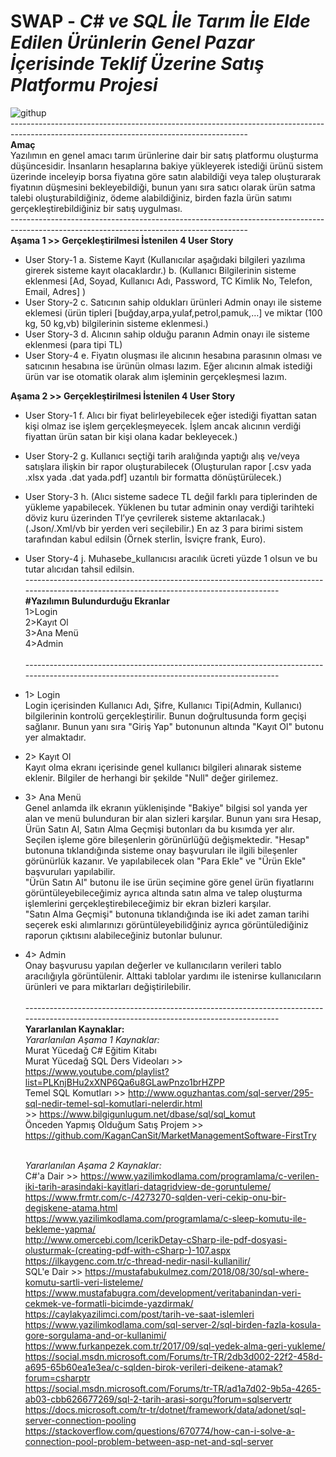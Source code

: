# SWAP - *C# ve SQL İle Tarım İle Elde Edilen Ürünlerin Genel Pazar İçerisinde Teklif Üzerine Satış Platformu Projesi*
![githup](https://user-images.githubusercontent.com/59123356/121570957-15053780-ca2b-11eb-987a-4b7f49935ce9.png)
<br/>-----------------------------------------------------------------------------------------------------------------------------------------<br/>
**Amaç**<br/>
Yazılımın en genel amacı tarım ürünlerine dair bir satış platformu oluşturma düşüncesidir. İnsanların hesaplarına bakiye yükleyerek istediği ürünü sistem üzerinde inceleyip borsa fiyatına göre satın alabildiği veya talep oluşturarak fiyatının düşmesini bekleyebildiği, bunun yanı sıra satıcı olarak ürün satma talebi oluşturabildiğiniz, ödeme alabildiğiniz, birden fazla ürün satımı gerçekleştirebildiğiniz bir satış uygulması.
<br/>-----------------------------------------------------------------------------------------------------------------------------------------<br/>
**Aşama 1 >> Gerçekleştirilmesi İstenilen 4 User Story**
* User Story-1
  a. Sisteme Kayıt (Kullanıcılar aşağıdaki bilgileri yazılıma girerek sisteme kayıt olacaklardır.)
  b. (Kullanıcı Bilgilerinin sisteme eklenmesi [Ad, Soyad, Kullanıcı Adı, Password, TC Kimlik No, Telefon, Email, Adres] )
* User Story-2
  c. Satıcının sahip oldukları ürünleri Admin onayı ile sisteme eklemesi (ürün tipleri [buğday,arpa,yulaf,petrol,pamuk,…] ve miktar (100 kg, 50 kg,vb) bilgilerinin sisteme eklenmesi.)
* User Story-3
  d. Alıcının sahip olduğu paranın Admin onayı ile sisteme eklenmesi (para tipi TL)
* User Story-4
  e. Fiyatın oluşması ile alıcının hesabına parasının olması ve satıcının hesabına ise ürünün olması lazım. Eğer alıcının almak istediği ürün var ise otomatik olarak alım işleminin gerçekleşmesi lazım.
  
**Aşama 2 >> Gerçekleştirilmesi İstenilen 4 User Story**
* User Story-1
  f. Alıcı bir fiyat belirleyebilecek eğer istediği fiyattan satan kişi olmaz ise işlem gerçekleşmeyecek. İşlem ancak alıcının verdiği fiyattan ürün satan bir kişi olana kadar bekleyecek.)
* User Story-2
  g. Kullanıcı seçtiği tarih aralığında yaptığı alış ve/veya satışlara ilişkin bir rapor oluşturabilecek (Oluşturulan rapor [.csv yada .xlsx yada .dat yada.pdf] uzantılı bir formatta dönüştürülecek.)
* User Story-3
  h. (Alıcı sisteme sadece TL değil farklı para tiplerinden de yükleme yapabilecek. Yüklenen bu tutar adminin onay verdiği tarihteki döviz kuru üzerinden Tl’ye çevrilerek sisteme aktarılacak.) 
  (.Json/.Xml/vb bir yerden veri seçilebilir.) En az 3 para birimi sistem tarafından kabul edilsin (Örnek sterlin, İsviçre frank, Euro).
* User Story-4
  j. Muhasebe_kullanıcısı aracılık ücreti yüzde 1 olsun ve bu tutar alıcıdan tahsil edilsin.
<br/>-----------------------------------------------------------------------------------------------------------------------------------------<br/>
**#Yazılımın Bulundurduğu Ekranlar<br/>**
1>Login<br/> 2>Kayıt Ol<br/> 3>Ana Menü<br/> 4>Admin<br/>
<br/>-----------------------------------------------------------------------------------------------------------------------------------------<br/>
* 1> Login<br/>
  Login içerisinden Kullanıcı Adı, Şifre, Kullanıcı Tipi(Admin, Kullanıcı) bilgilerinin kontrolü gerçekleştirilir. Bunun doğrultusunda form geçişi sağlanır. Bunun yanı sıra "Giriş Yap" butonunun altında "Kayıt Ol" butonu yer almaktadır.<br/>
* 2> Kayıt Ol<br/>
  Kayıt olma ekranı içerisinde genel kullanıcı bilgileri alınarak sisteme eklenir. Bilgiler de herhangi bir şekilde "Null" değer girilemez.<br/>
* 3> Ana Menü<br/>
  Genel anlamda ilk ekranın yüklenişinde "Bakiye" bilgisi sol yanda yer alan ve menü bulunduran bir alan sizleri karşılar. Bunun yanı sıra Hesap, Ürün Satın Al, Satın Alma Geçmişi butonları da bu kısımda yer alır.<br/>
  Seçilen işleme göre bileşenlerin görünürlüğü değişmektedir. "Hesap" butonuna tıklandığında sisteme onay başvuruları ile ilgili bileşenler görünürlük kazanır. Ve yapılabilecek olan "Para Ekle" ve "Ürün Ekle" başvuruları yapılabilir.<br/>
  "Ürün Satın Al" butonu ile ise ürün seçimine göre genel ürün fiyatlarını görüntüleyebileceğimiz ayrıca altında satın alma ve talep oluşturma işlemlerini gerçekleştirebileceğimiz bir ekran bizleri karşılar.<br/>
  "Satın Alma Geçmişi" butonuna tıklandığında ise iki adet zaman tarihi seçerek eski alımlarınızı görüntüleyebilidğiniz ayrıca görüntülediğiniz raporun çıktısını alabileceğiniz butonlar bulunur.<br/>
* 4> Admin<br/>
  Onay başvurusu yapılan değerler ve kullanıcıların verileri tablo aracılığıyla görüntülenir. Alttaki tablolar yardımı ile istenirse kullanıcıların ürünleri ve para miktarları değiştirilebilir.<br/>
<br/>-----------------------------------------------------------------------------------------------------------------------------------------<br/>
  **Yararlanılan Kaynaklar:<br/>**
  *Yararlanılan Aşama 1 Kaynaklar:<br/>*
  Murat Yücedağ C# Eğitim Kitabı<br/>
  Murat Yücedağ SQL Ders Videoları >> https://www.youtube.com/playlist?list=PLKnjBHu2xXNP6Qa6u8GLawPnzo1brHZPP<br/>
  Temel SQL Komutları >> http://www.oguzhantas.com/sql-server/295-sql-nedir-temel-sql-komutlari-nelerdir.html<br/>
                      >> https://www.bilgigunlugum.net/dbase/sql/sql_komut<br/>
  Önceden Yapmış Olduğum Satış Projem >> https://github.com/KaganCanSit/MarketManagementSoftware-FirstTry<br/><br/>
  
  *Yararlanılan Aşama 2 Kaynaklar:<br/>*
  C#'a Dair >> https://www.yazilimkodlama.com/programlama/c-verilen-iki-tarih-arasindaki-kayitlari-datagridview-de-goruntuleme/<br/>
               https://www.frmtr.com/c-/4273270-sqlden-veri-cekip-onu-bir-degiskene-atama.html <br/>
               https://www.yazilimkodlama.com/programlama/c-sleep-komutu-ile-bekleme-yapma/<br/>
               http://www.omercebi.com/IcerikDetay-cSharp-ile-pdf-dosyasi-olusturmak-(creating-pdf-with-cSharp-)-107.aspx<br/>
               https://ilkaygenc.com.tr/c-thread-nedir-nasil-kullanilir/<br/>
  SQL'e Dair >> https://mustafabukulmez.com/2018/08/30/sql-where-komutu-sartli-veri-listeleme/<br/>
                https://www.mustafabugra.com/development/veritabanindan-veri-cekmek-ve-formatli-bicimde-yazdirmak/<br/>
                https://caylakyazilimci.com/post/tarih-ve-saat-islemleri<br/>
                https://www.yazilimkodlama.com/sql-server-2/sql-birden-fazla-kosula-gore-sorgulama-and-or-kullanimi/<br/>
                https://www.furkanpezek.com.tr/2017/09/sql-yedek-alma-geri-yukleme/<br/>
                https://social.msdn.microsoft.com/Forums/tr-TR/2db3d002-22f2-458d-a695-65b60ea1e3ea/c-sqlden-birok-verileri-deikene-atamak?forum=csharptr<br/>
                https://social.msdn.microsoft.com/Forums/tr-TR/ad1a7d02-9b5a-4265-ab03-cbb626677269/sql-2-tarih-arasi-sorgu?forum=sqlservertr<br/>
                https://docs.microsoft.com/tr-tr/dotnet/framework/data/adonet/sql-server-connection-pooling<br/>
                https://stackoverflow.com/questions/670774/how-can-i-solve-a-connection-pool-problem-between-asp-net-and-sql-server<br/>

